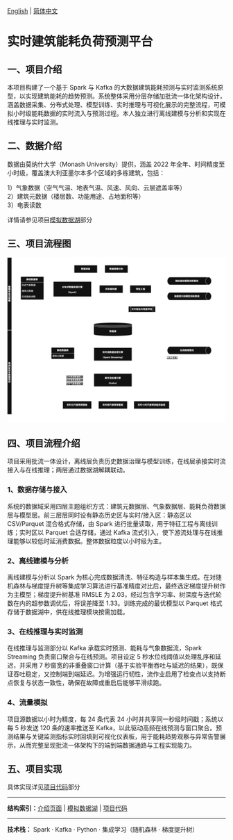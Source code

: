 [English](README.md) | [简体中文](README.ch-zh.md) 

# **实时建筑能耗负荷预测平台**

## **一、项目介绍**

本项目构建了一个基于 Spark 与 Kafka 的大数据建筑能耗预测与实时监测系统原型，以实现建筑能耗的趋势预测。系统整体采用分层存储加批流一体化架构设计，涵盖数据采集、分布式处理、模型训练、实时推理与可视化展示的完整流程，可模拟小时级能耗数据的实时流入与预测过程。本人独立进行离线建模与分析和实现在线推理与实时监测。

## **二、数据介绍**

数据由莫纳什大学（Monash University）提供，涵盖 2022 年全年、时间精度至小时级，覆盖澳大利亚墨尔本多个区域的多栋建筑，包括：

1）气象数据（空气气温、地表气温、风速、风向、云层遮盖率等）  
2）建筑元数据（楼层数、功能用途、占地面积等）   
3）电表读数  

详情请参见项目[模拟数据湖](SimulatedDataLake/README.ch-zh.md)部分

## **三、项目流程图**

![](Image/Workflow.png)

## **四、项目流程介绍**

项目采用批流一体设计，离线层负责历史数据治理与模型训练，在线层承接实时流接入与在线推理；两层通过数据湖解耦联动。

### **1、数据存储与接入**

系统的数据域采用四层主题组织方式：建筑元数据层、气象数据层、能耗负荷数据层与模型层。前三层层同时设有静态历史区与实时/接入区：静态区以 CSV/Parquet 混合格式存储，由 Spark 进行批量读取，用于特征工程与离线训练；实时区以 Parquet 合适存储，通过 Kafka 流式引入，使下游流处理与在线推理能够以较低时延消费数据。整体数据粒度以小时级为主。

### **2、离线建模与分析**

离线建模与分析以 Spark 为核心完成数据清洗、特征构造与样本集生成。在对随机森林与梯度提升树等集成学习算法进行基准精度对比后，最终选定梯度提升树作为主模型；梯度提升树基准 RMSLE 为 2.03，经过包含学习率、树深度与迭代轮数在内的超参数调优后，将误差降至 1.33。训练完成的最优模型以 Parquet 格式存储于数据湖中，供在线推理模块按需加载。

### **3、在线推理与实时监测**

在线推理与监测部分以 Kafka 承载实时预测、能耗与气象数据流，Spark Streaming 负责窗口聚合与在线预测。项目设定 5 秒水位线阈值以处理乱序和延迟，并采用 7 秒窗宽的非重叠窗口计算（基于实验平衡吞吐与延迟的结果），既保证吞吐稳定，又控制端到端延迟。为增强运行韧性，流作业启用了检查点以支持断点恢复与状态一致性，确保在故障或重启后能够平滑续跑。

### **4、流量模拟**

项目源数据以小时为精度，每 24 条代表 24 小时并共享同一秒级时间戳；系统以每 5 秒发送 120 条的速率推送至 Kafka，以此驱动高频在线预测与窗口聚合。预测结果与关键监测指标实时回填到可视化仪表板，用于能耗趋势观察与异常告警展示，从而完整呈现批流一体架构下的端到端数据通路与工程实现能力。

## **五、项目实现**

具体实现详见[项目代码](Scripts/README.ch-zh.md)部分

---

**结构索引：**[介绍页面](README.ch-zh.md) | [模拟数据湖](SimulatedDataLake/README.ch-zh.md) | [项目代码](Scripts/README.ch-zh.md)

---

**技术栈：** Spark · Kafka · Python · 集成学习（随机森林 · 梯度提升树）
